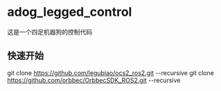 # adog_legged_control
这是一个四足机器狗的控制代码



## 快速开始

git clone https://github.com/legubiao/ocs2_ros2.git --recursive
git clone https://github.com/orbbec/OrbbecSDK_ROS2.git --recursive
